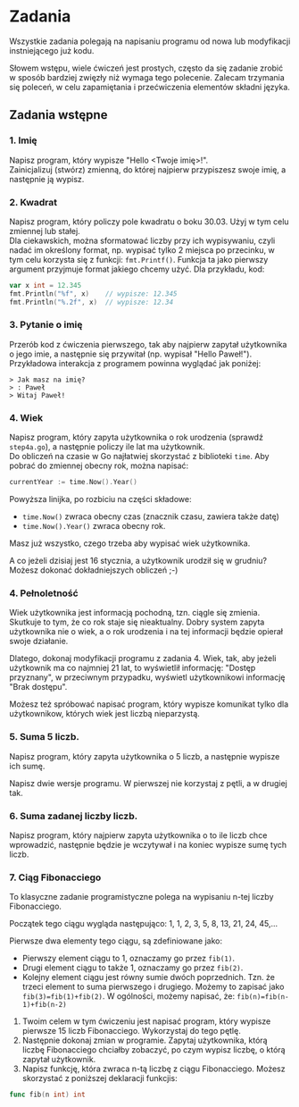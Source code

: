 # Zadania

Wszystkie zadania polegają na napisaniu programu od nowa lub modyfikacji
instniejącego już kodu.

Słowem wstępu, wiele ćwiczeń jest prostych, często da się zadanie zrobić
w sposób bardziej zwięzły niż wymaga tego polecenie.
Zalecam trzymania się poleceń, w celu zapamiętania i przećwiczenia 
elementów składni języka.

## Zadania wstępne

### 1. Imię 
Napisz program, który wypisze "Hello <Twoje imię>!".  
Zainicjalizuj (stwórz) zmienną, do której najpierw przypiszesz swoje imię, a następnie
ją wypisz.

### 2. Kwadrat 
Napisz program, który policzy pole kwadratu o boku 30.03. 
Użyj w tym celu zmiennej lub stałej.   
Dla ciekawskich, można sformatować liczby przy ich wypisywaniu, czyli
nadać im określony format, np. wypisać tylko 2 miejsca po przecinku, 
w tym celu korzysta się z funkcji: `fmt.Printf()`. Funkcja ta jako pierwszy 
argument przyjmuje format jakiego chcemy użyć. Dla przykładu, kod:  
```go
var x int = 12.345
fmt.Println("%f", x)    // wypisze: 12.345
fmt.Println("%.2f", x)  // wypisze: 12.34
``` 

### 3. Pytanie o imię 
Przerób kod z ćwiczenia pierwszego, tak aby najpierw zapytał użytkownika
o jego imie, a następnie się przywitał (np. wypisał "Hello Paweł!").
Przykładowa interakcja z programem powinna wyglądać jak poniżej:
```
> Jak masz na imię?
> : Paweł
> Witaj Paweł!
``` 
    
### 4. Wiek  
Napisz program, który zapyta użytkownika o rok urodzenia 
(sprawdź `step4a.go`), a następnie policzy ile lat ma użytkownik.  
Do obliczeń na czasie w Go najłatwiej skorzystać z biblioteki
`time`. Aby pobrać do zmiennej obecny rok, można napisać:
```go
currentYear := time.Now().Year()
```  
Powyższa linijka, po rozbiciu na części składowe:  
* `time.Now()` zwraca obecny czas (znacznik czasu, zawiera także datę)
* `time.Now().Year()` zwraca obecny rok.

Masz już wszystko, czego trzeba aby wypisać wiek użytkownika.

A co jeżeli dzisiaj jest 16 stycznia, a użytkownik urodził się w grudniu?
Możesz dokonać dokładniejszych obliczeń ;-)

### 4. Pełnoletność
Wiek użytkownika jest informacją pochodną, tzn. ciągle się zmienia.
Skutkuje to tym, że co rok staje się nieaktualny. Dobry system 
zapyta użytkownika nie o wiek, a o rok urodzenia i na tej informacji
będzie opierał swoje działanie.

Dlatego, dokonaj modyfikacji programu z zadania 4. Wiek, tak, aby jeżeli 
użytkownik ma co najmniej 21 lat, to wyświetlił informację: 
"Dostęp przyznany", w przeciwnym przypadku, wyświetl użytkownikowi informację
"Brak dostępu".

Możesz też spróbować napisać program, który wypisze komunikat tylko dla
użytkownikow, których wiek jest liczbą nieparzystą.

### 5. Suma 5 liczb. 
Napisz program, który zapyta użytkownika o 5 liczb, a następnie wypisze ich
sumę.

Napisz dwie wersje programu. W pierwszej nie korzystaj z pętli, a w drugiej 
tak.

### 6. Suma zadanej liczby liczb.
Napisz program, który najpierw zapyta użytkownika o to ile liczb chce
wprowadzić, następnie będzie je wczytywał i na koniec wypisze sumę tych liczb.

### 7. Ciąg Fibonacciego
To klasyczne zadanie programistyczne polega na wypisaniu n-tej liczby 
Fibonacciego.

Początek tego ciągu wygląda następująco: 
1, 1, 2, 3, 5, 8, 13, 21, 24, 45,...

Pierwsze dwa elementy tego ciągu, są zdefiniowane jako:
* Pierwszy element ciągu to 1, oznaczamy go przez `fib(1)`.
* Drugi element ciągu to także 1, oznaczamy go przez `fib(2)`.
* Kolejny element ciągu jest równy sumie dwóch poprzednich. Tzn. że
trzeci element to suma pierwszego i drugiego.
Możemy to zapisać jako `fib(3)=fib(1)+fib(2)`.
W ogólności, możemy napisać, że: `fib(n)=fib(n-1)+fib(n-2)`

1. Twoim celem w tym ćwiczeniu jest napisać program, który wypisze pierwsze
15 liczb Fibonacciego. Wykorzystaj do tego pętlę.
2. Następnie dokonaj zmian w programie. Zapytaj użytkownika, którą liczbę
Fibonacciego chciałby zobaczyć, po czym wypisz liczbę, o którą zapytał
użytkownik.
3. Napisz funkcję, która zwraca n-tą liczbę z ciągu Fibonacciego.
Możesz skorzystać z poniższej deklaracji funkcjis:
```go
func fib(n int) int
```